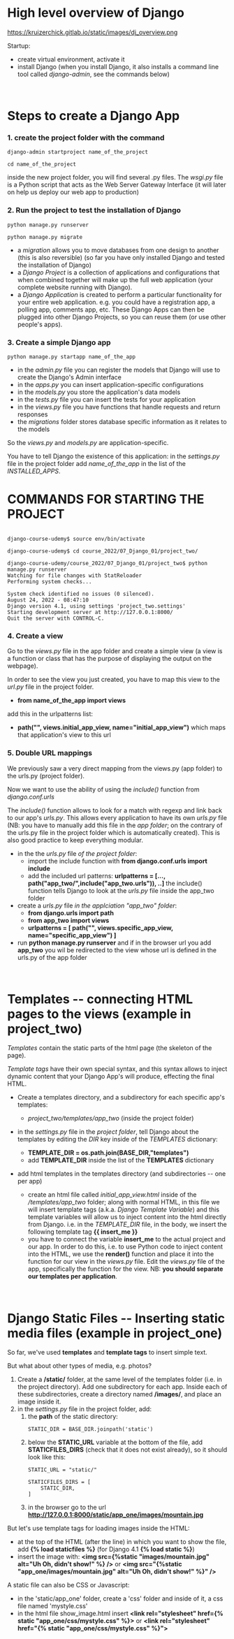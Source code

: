 # High level overview of Django
https://kruizerchick.gitlab.io/static/images/dj_overview.png

Startup:
- create virtual environment, activate it
- install Django (when you install Django, it also installs a command line tool called *django-admin*, see the commands below)

<br/>

# Steps to create a Django App

### 1. create the project folder with the command

`django-admin startproject name_of_the_project`

`cd name_of_the_project`

inside the new project folder, you will find several .py files. 
The *wsgi.py* file is a Python script that acts as the 
Web Server Gateway Interface (it will later on help us deploy our web app to production)

### 2. Run the project to test the installation of Django

`python manage.py runserver`

`python manage.py migrate`

- a *migration* allows you to move databases from one design to another (this is also reversible)
(so far you have only installed Django and tested the installation of Django)
- a *Django Project* is a collection of applications and configurations that when combined together will make up the full web application (your complete website running with Django).
- a *Django Application* is created to perform a particular functionality for your entire web application. e.g. you could have a registration app, a polling app, comments app, etc. These Django Apps can then be plugged into other Django Projects, so you can reuse them (or use other people's apps).

### 3. Create a simple Django app

`python manage.py startapp name_of_the_app`

- in the *admin.py* file you can register the models that Django will use to create the Django's Admin interface
- in the *apps.py* you can insert application-specific configurations
- in the *models.py* you store the application's data models
- in the *tests.py* file you can insert the tests for your application
- in the *views.py* file you have functions that handle requests and return responses
- the *migrations* folder stores database specific information as it relates to the models

So the *views.py* and *models.py* are application-specific.

You have to tell Django the existence of this application:
in the *settings.py* file in the project folder add *name_of_the_app* in the list of the *INSTALLED_APPS*.

# COMMANDS FOR STARTING THE PROJECT
```

django-course-udemy$ source env/bin/activate

django-course-udemy$ cd course_2022/07_Django_01/project_two/

django-course-udemy/course_2022/07_Django_01/project_two$ python manage.py runserver
Watching for file changes with StatReloader
Performing system checks...

System check identified no issues (0 silenced).
August 24, 2022 - 08:47:10
Django version 4.1, using settings 'project_two.settings'
Starting development server at http://127.0.0.1:8000/
Quit the server with CONTROL-C.
```
### 4. Create a view

Go to the *views.py* file in the app folder and create a simple view (a view is a function or class that has the purpose of displaying the output on the webpage).

In order to see the view you just created, you have to map this view to the *url.py* file in the project folder.
- **from name_of_the_app import views**

add this in the urlpatterns list:
- **path("", views.initial_app_view, name="initial_app_view")** which maps that application's view to this url

### 5. Double URL mappings

We previously saw a very direct mapping from the views.py (app folder) to the urls.py (project folder).

Now we want to use the ability of using the *include()* function from *django.conf.urls*

The *include()* function allows to look for a match with regexp and link back to our app's *urls.py*. This allows every application to have its own *urls.py* file (NB: you have to manually add this file in the *app folder*; on the contrary of the urls.py file in the project folder which is automatically created). This is also good practice to keep everything modular.

- in the the *urls.py* file *of the project folder*:
    - import the include function with **from django.conf.urls import include**
    - add the included url patterns: **urlpatterns = [..., path("app_two/",include("app_two.urls")), ..]** the include() function tells Django to look at the *urls.py* file inside the app_two folder
- create a *urls.py* file *in the applciation "app_two" folder*:
    - **from django.urls import path**
    - **from app_two import views**
    - **urlpatterns = [ path("", views.specific_app_view, name="specific_app_view") ]**
- run **python manage.py runserver** and if in the browser url you add **app_two** you wil be redirected to the view whose url is defined in the urls.py of the app folder


<br/>

# Templates -- connecting HTML pages to the views (example in project_two)

*Templates* contain the static parts of the html page (the skeleton of the page).

*Template tags* have their own special syntax, and this syntax allows to inject dynamic content that your Django App's will produce, effecting the final HTML.

- Create a templates directory, and a subdirectory for each specific app's templates:
  - *project_two/templates/app_two* (inside the project folder)

- in the *settings.py* file in the *project folder*, tell Django about the templates by editing the *DIR* key inside of the *TEMPLATES* dictionary:
  - **TEMPLATE_DIR = os.path.join(BASE_DIR,"templates")**
  - add **TEMPLATE_DIR** inside the list of the **TEMPLATES** dictionary

- add html templates in the templates directory (and subdirectories -- one per app)
  - create an html file called *initial_app_view.html* inside of the */templates/app_two* folder; along with normal HTML, in this file we will insert template tags (a.k.a. *Django Template Variable*) and this template variables will allow us to inject content into the html directly from Django. i.e. in the *TEMPLATE_DIR* file, in the body, we insert the following template tag **{{ insert_me }}**
  - you have to connect the variable **insert_me** to the actual project and our app. In order to do this, i.e. to use Python code to inject content into the HTML, we use the **render()** function and place it into the function for our view in the *views.py* file. Edit the *views.py* file of the app, specifically the function for the view. NB: **you should separate our templates per application**.

<br/>

# Django Static Files -- Inserting static media files (example in project_one)

So far, we've used **templates** and **template tags** to insert simple text.

But what about other types of media, e.g. photos?

1. Create a **/static/** folder, at the same level of the templates folder (i.e. in the project directory). Add one subdirectory for each app. Inside each of these subdirectories, create a directory named **/images/**, and place an image inside it.
2. in the *settings.py* file in the project folder, add:
   1. the **path** of the static directory:
        ```
        STATIC_DIR = BASE_DIR.joinpath('static')
        ```
   2. below the **STATIC_URL** variable at the bottom of the file, add **STATICFILES_DIRS** (check that it does not exist already), so it should look like this:
        ```
        STATIC_URL = "static/"

        STATICFILES_DIRS = [
            STATIC_DIR,
        ]
        ```
   3. in the browser go to the url **http://127.0.0.1:8000/static/app_one/images/mountain.jpg**

But let's use template tags for loading images inside the HTML:
  - at the top of the HTML (after the <!DOCTYPE html> line) in which you want to show the file, add **{% load staticfiles %}** (for Django 4.1 **{% load static %}**)
  - insert the image with: **<img src={%static "images/mountain.jpg" alt="Uh Oh, didn't show!" %} />** or **<img src="{%static "app_one/images/mountain.jpg" alt="Uh Oh, didn't show!" %}" />**

A static file can also be CSS or Javascript:
- in the 'static/app_one' folder, create a 'css' folder and inside of it, a css file named 'mystyle.css'
- in the html file show_image.html insert **<link rel="stylesheet" href={% static "app_one/css/mystyle.css" %}>** or **<link rel="stylesheet" href="{% static "app_one/css/mystyle.css" %}">**